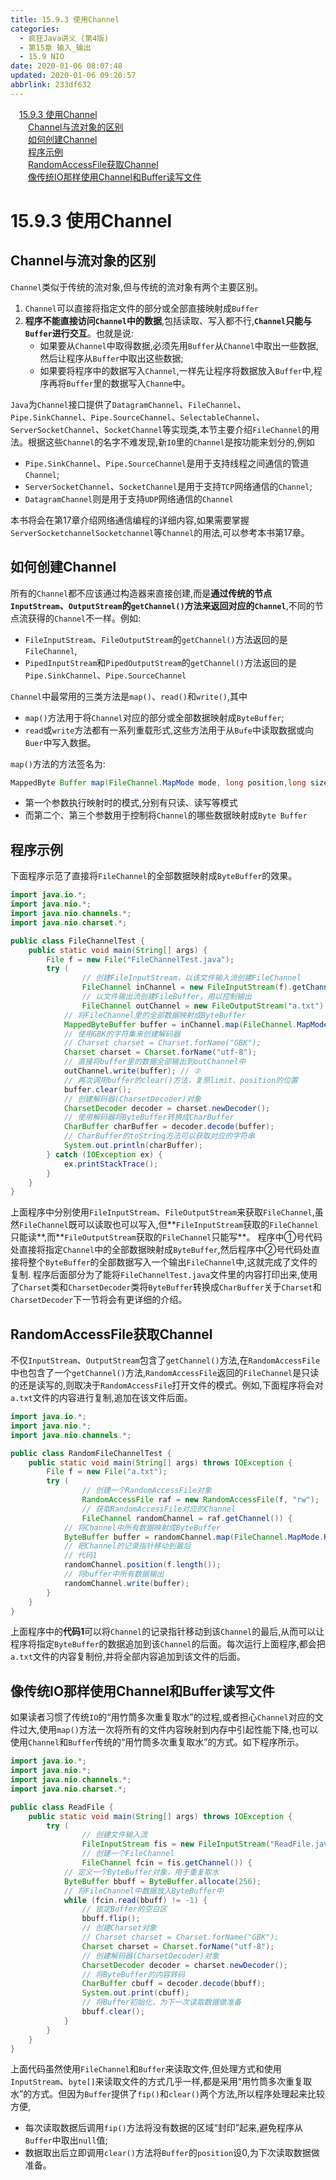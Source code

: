 ```yaml
---
title: 15.9.3 使用Channel
categories: 
  - 疯狂Java讲义 (第4版)
  - 第15章 输入_输出
  - 15.9 NIO
date: 2020-01-06 08:07:48
updated: 2020-01-06 09:20:57
abbrlink: 233df632
---
```

<div id='my_toc'><a href="/JavaReadingNotes/233df632/#15-9-3-使用Channel" class="header_1">15.9.3 使用Channel</a><br><a href="/JavaReadingNotes/233df632/#Channel与流对象的区别" class="header_2">Channel与流对象的区别</a><br><a href="/JavaReadingNotes/233df632/#如何创建Channel" class="header_2">如何创建Channel</a><br><a href="/JavaReadingNotes/233df632/#程序示例" class="header_2">程序示例</a><br><a href="/JavaReadingNotes/233df632/#RandomAccessFile获取Channel" class="header_2">RandomAccessFile获取Channel</a><br><a href="/JavaReadingNotes/233df632/#像传统IO那样使用Channel和Buffer读写文件" class="header_2">像传统IO那样使用Channel和Buffer读写文件</a><br></div>
<style>.header_1{margin-left: 1em;}.header_2{margin-left: 2em;}.header_3{margin-left: 3em;}.header_4{margin-left: 4em;}.header_5{margin-left: 5em;}.header_6{margin-left: 6em;}</style>
<!--more-->
<script>if (navigator.platform.search('arm')==-1){document.getElementById('my_toc').style.display = 'none';}var e,p = document.getElementsByTagName('p');while (p.length>0) {e = p[0];e.parentElement.removeChild(e);}</script>

<!--end-->
# 15.9.3 使用Channel
## Channel与流对象的区别
`Channel`类似于传统的流对象,但与传统的流对象有两个主要区别。
1. `Channel`可以直接将指定文件的部分或全部直接映射成`Buffer`
2. **程序不能直接访问`Channel`中的数据**,包括读取、写入都不行,**`Channel`只能与`Buffer`进行交互**。也就是说:
   - 如果要从`Channel`中取得数据,必须先用`Buffer`从`Channel`中取出一些数据,然后让程序从`Buffer`中取出这些数据;
   - 如果要将程序中的数据写入`Channel`,一样先让程序将数据放入`Buffer`中,程序再将`Buffer`里的数据写入`Channe`中。

`Java`为`Channel`接口提供了`DatagramChannel`、`FileChannel`、`Pipe.SinkChannel`、`Pipe.SourceChannel`、`SelectableChannel`、`ServerSocketChannel`、`SocketChannel`等实现类,本节主要介绍`FileChannel`的用法。根据这些`Channel`的名字不难发现,新`IO`里的`Channel`是按功能来划分的,例如
- `Pipe.SinkChannel`、`Pipe.SourceChannel`是用于支持线程之间通信的管道`Channel`;
- `ServerSocketChannel`、`SocketChannel`是用于支持`TCP`网络通信的`Channel`;
- `DatagramChannel`则是用于支持`UDP`网络通信的`Channel`

本书将会在第17章介绍网络通信编程的详细内容,如果需要掌握`ServerSocketchannelSocketchannel`等`Channel`的用法,可以参考本书第17章。
## 如何创建Channel
所有的`Channel`都不应该通过构造器来直接创建,而是**通过传统的节点`InputStream`、`OutputStream`的`getChannel()`方法来返回对应的`Channel`**,不同的节点流获得的`Channel`不一样。例如:
- `FileInputStream`、`FileOutputStream`的`getChannel()`方法返回的是`FileChannel`,
- `PipedInputStream`和`PipedOutputStream`的`getChannel()`方法返回的是`Pipe.SinkChannel`、`Pipe.SourceChannel`

`Channel`中最常用的三类方法是`map()`、`read()`和`write()`,其中
- `map()`方法用于将`Channel`对应的部分或全部数据映射成`ByteBuffer`;
- `read`或`write`方法都有一系列重载形式,这些方法用于从`Bufe`中读取数据或向`Buer`中写入数据。

`map()`方法的方法签名为:
```java
MappedByte Buffer map(FileChannel.MapMode mode, long position,long size)
```
- 第一个参数执行映射时的模式,分别有只读、读写等模式
- 而第二个、第三个参数用于控制将`Channel`的哪些数据映射成`Byte Buffer`

## 程序示例
下面程序示范了直接将`FileChannel`的全部数据映射成`ByteBuffer`的效果。
```java
import java.io.*;
import java.nio.*;
import java.nio.channels.*;
import java.nio.charset.*;

public class FileChannelTest {
    public static void main(String[] args) {
        File f = new File("FileChannelTest.java");
        try (
                // 创建FileInputStream，以该文件输入流创建FileChannel
                FileChannel inChannel = new FileInputStream(f).getChannel();
                // 以文件输出流创建FileBuffer，用以控制输出
                FileChannel outChannel = new FileOutputStream("a.txt").getChannel()) {
            // 将FileChannel里的全部数据映射成ByteBuffer
            MappedByteBuffer buffer = inChannel.map(FileChannel.MapMode.READ_ONLY, 0, f.length()); // ①
            // 使用GBK的字符集来创建解码器
            // Charset charset = Charset.forName("GBK");
            Charset charset = Charset.forName("utf-8");
            // 直接将buffer里的数据全部输出到outChannel中
            outChannel.write(buffer); // ②
            // 再次调用buffer的clear()方法，复原limit、position的位置
            buffer.clear();
            // 创建解码器(CharsetDecoder)对象
            CharsetDecoder decoder = charset.newDecoder();
            // 使用解码器将ByteBuffer转换成CharBuffer
            CharBuffer charBuffer = decoder.decode(buffer);
            // CharBuffer的toString方法可以获取对应的字符串
            System.out.println(charBuffer);
        } catch (IOException ex) {
            ex.printStackTrace();
        }
    }
}
```
上面程序中分别使用`FileInputStream`、`FileOutputStream`来获取`FileChannel`,虽然`FileChannel`既可以读取也可以写入,但**`FileInputStream`获取的`FileChannel`只能读**,而**`FileOutputStream`获取的`FileChannel`只能写**。
程序中①号代码处直接将指定`Channel`中的全部数据映射成`ByteBuffer`,然后程序中②号代码处直接将整个`ByteBuffer`的全部数据写入一个输出`FileChannel`中,这就完成了文件的复制.
程序后面部分为了能将`FileChannelTest.java`文件里的内容打印出来,使用了`Charset`类和`CharsetDecoder`类将`ByteBuffer`转换成`CharBuffer`关于`Charset`和`CharsetDecoder`下一节将会有更详细的介绍。

## RandomAccessFile获取Channel
不仅`InputStream`、`OutputStream`包含了`getChannel()`方法,在`RandomAccessFile`中也包含了一个`getChannel()`方法,`RandomAccessFile`返回的`FileChannel`是只读的还是读写的,则取决于`RandomAccessFile`打开文件的模式。例如,下面程序将会对`a.txt`文件的内容进行复制,追加在该文件后面。
```java
import java.io.*;
import java.nio.*;
import java.nio.channels.*;

public class RandomFileChannelTest {
    public static void main(String[] args) throws IOException {
        File f = new File("a.txt");
        try (
                // 创建一个RandomAccessFile对象
                RandomAccessFile raf = new RandomAccessFile(f, "rw");
                // 获取RandomAccessFile对应的Channel
                FileChannel randomChannel = raf.getChannel()) {
            // 将Channel中所有数据映射成ByteBuffer
            ByteBuffer buffer = randomChannel.map(FileChannel.MapMode.READ_ONLY, 0, f.length());
            // 把Channel的记录指针移动到最后
            // 代码1
            randomChannel.position(f.length());
            // 将buffer中所有数据输出
            randomChannel.write(buffer);
        }
    }
}
```
上面程序中的**代码1**可以将`Channel`的记录指针移动到该`Channel`的最后,从而可以让程序将指定`ByteBuffer`的数据追加到该`Channel`的后面。每次运行上面程序,都会把`a.txt`文件的内容复制份,并将全部内容追加到该文件的后面。

## 像传统IO那样使用Channel和Buffer读写文件
如果读者习惯了传统`IO`的“用竹筒多次重复取水”的过程,或者担心`Channel`对应的文件过大,使用`map()`方法一次将所有的文件内容映射到内存中引起性能下降,也可以使用`Channel`和`Buffer`传统的“用竹筒多次重复取水”的方式。如下程序所示。
```java
import java.io.*;
import java.nio.*;
import java.nio.channels.*;
import java.nio.charset.*;

public class ReadFile {
    public static void main(String[] args) throws IOException {
        try (
                // 创建文件输入流
                FileInputStream fis = new FileInputStream("ReadFile.java");
                // 创建一个FileChannel
                FileChannel fcin = fis.getChannel()) {
            // 定义一个ByteBuffer对象，用于重复取水
            ByteBuffer bbuff = ByteBuffer.allocate(256);
            // 将FileChannel中数据放入ByteBuffer中
            while (fcin.read(bbuff) != -1) {
                // 锁定Buffer的空白区
                bbuff.flip();
                // 创建Charset对象
                // Charset charset = Charset.forName("GBK");
                Charset charset = Charset.forName("utf-8");
                // 创建解码器(CharsetDecoder)对象
                CharsetDecoder decoder = charset.newDecoder();
                // 将ByteBuffer的内容转码
                CharBuffer cbuff = decoder.decode(bbuff);
                System.out.print(cbuff);
                // 将Buffer初始化，为下一次读取数据做准备
                bbuff.clear();
            }
        }
    }
}
```
上面代码虽然使用`FileChannel`和`Buffer`来读取文件,但处理方式和使用`InputStream`、`byte[]`来读取文件的方式几乎一样,都是采用“用竹筒多次重复取水”的方式。但因为`Buffer`提供了`fip()`和`clear()`两个方法,所以程序处理起来比较方便,
- 每次读取数据后调用`fip()`方法将没有数据的区域“封印”起来,避免程序从`Buffer`中取出`null`值;
- 数据取出后立即调用`clear()`方法将`Buffer`的`position`设0,为下次读取数据做准备。

